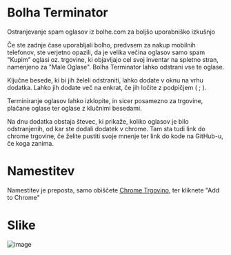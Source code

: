 # Bolha Terminator
Ostranjevanje spam oglasov iz bolhe.com za boljšo uporabniško izkušnjo

Če ste zadnje čase uporabljali bolho, predvsem za nakup mobilnih telefonov, ste verjetno opazili, da je velika večina oglasov samo spam "Kupim" oglasi oz. trgovine, ki objavljajo cel svoj inventar na spletno stran, namenjeno za "Male Oglase". Bolha Terminator lahko odstrani vse te oglase.

Ključne besede, ki bi jih želeli odstraniti, lahko dodate v oknu na vrhu dodatka. Lahko jih dodate več na enkrat, če jih ločite z podpičjem ( ; ).

Terminiranje oglasov lahko izklopite, in sicer posamezno za trgovine, plačane oglase ter oglase z klučnimi besedami.

Na dnu dodatka obstaja števec, ki prikaže, koliko oglasov je bilo odstranjenih, od kar ste dodali dodatek v chrome. Tam sta tudi link do chrome trgovine, če želite pustiti svoje mnenje ter link do kode na GitHub-u, če koga zanima.

# Namestitev
Namestitev je preposta, samo obiščete [Chrome Trgovino](https://chrome.google.com/webstore/detail/bolha-terminator/ckhgdbedglenocplnnfjibkhnlamlimc), ter kliknete "Add to Chrome"

# Slike
![image](https://user-images.githubusercontent.com/67975101/221524319-0634d5b8-2343-4efe-a6fb-2aa7b7cd2653.png)

